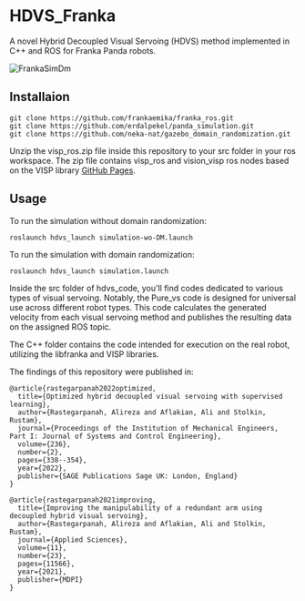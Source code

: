 # HDVS_Franka
A novel Hybrid Decoupled Visual Servoing (HDVS) method implemented in C++ and ROS for Franka Panda robots.

![FrankaSimDm](https://github.com/aaflakiyan/HDVS_Franka/assets/48828461/502be807-bfee-41e5-877b-ade7fb297783)

## Installaion 

```
git clone https://github.com/frankaemika/franka_ros.git
git clone https://github.com/erdalpekel/panda_simulation.git
git clone https://github.com/neka-nat/gazebo_domain_randomization.git
```

Unzip the visp_ros.zip file inside this repository to your src folder in your ros workspace. 
The zip file contains visp_ros and vision_visp ros nodes based on the VISP library [GitHub Pages](https://github.com/lagadic).


## Usage 
To run the simulation without domain randomization: 

```
roslaunch hdvs_launch simulation-wo-DM.launch
```

To run the simulation with domain randomization: 

```
roslaunch hdvs_launch simulation.launch
```

Inside the src folder of hdvs_code, you'll find codes dedicated to various types of visual servoing. Notably, the Pure_vs code is designed for universal use across different robot types. This code calculates the generated velocity from each visual servoing method and publishes the resulting data on the assigned ROS topic. 

The C++ folder contains the code intended for execution on the real robot, utilizing the libfranka and VISP libraries.

The findings of this repository were published in:

```
@article{rastegarpanah2022optimized,
  title={Optimized hybrid decoupled visual servoing with supervised learning},
  author={Rastegarpanah, Alireza and Aflakian, Ali and Stolkin, Rustam},
  journal={Proceedings of the Institution of Mechanical Engineers, Part I: Journal of Systems and Control Engineering},
  volume={236},
  number={2},
  pages={338--354},
  year={2022},
  publisher={SAGE Publications Sage UK: London, England}
}
```
```
@article{rastegarpanah2021improving,
  title={Improving the manipulability of a redundant arm using decoupled hybrid visual servoing},
  author={Rastegarpanah, Alireza and Aflakian, Ali and Stolkin, Rustam},
  journal={Applied Sciences},
  volume={11},
  number={23},
  pages={11566},
  year={2021},
  publisher={MDPI}
}
```

